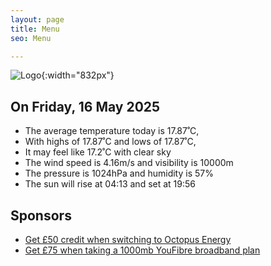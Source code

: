 ```yaml
---
layout: page
title: Menu
seo: Menu

---
```


![Logo](/images/logo.jpg){:width="832px"}

<!-- weather_marker starts -->
## On Friday, 16 May 2025

- The average temperature today is 17.87˚C,
- With highs of 17.87˚C and lows of 17.87˚C,
- It may feel like 17.2˚C with clear sky
- The wind speed is 4.16m/s and visibility is 10000m
- The pressure is 1024hPa and humidity is 57%
- The sun will rise at 04:13 and set at 19:56

<!-- weather_marker ends -->

## Sponsors

- [Get £50 credit when switching to Octopus Energy](https://bit.ly/3oD1nnS)
- [Get £75 when taking a 1000mb YouFibre broadband plan](https://aklam.io/91zWhU?)
